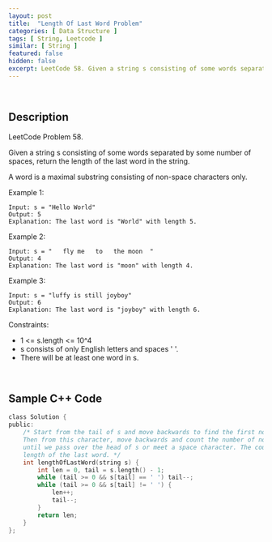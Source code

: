 ```yaml
---
layout: post
title:  "Length Of Last Word Problem"
categories: [ Data Structure ]
tags: [ String, Leetcode ]
similar: [ String ]
featured: false
hidden: false
excerpt: LeetCode 58. Given a string s consisting of some words separated by some number of spaces, return the length of the last word in the string. 
---
```


<br />

## Description

LeetCode Problem 58. 

Given a string s consisting of some words separated by some number of spaces, return the length of the last word in the string.

A word is a maximal substring consisting of non-space characters only.

 

Example 1:
```
Input: s = "Hello World"
Output: 5
Explanation: The last word is "World" with length 5.
```

Example 2:
```
Input: s = "   fly me   to   the moon  "
Output: 4
Explanation: The last word is "moon" with length 4.
```

Example 3:
```
Input: s = "luffy is still joyboy"
Output: 6
Explanation: The last word is "joyboy" with length 6.
```

Constraints:

* 1 <= s.length <= 10^4
* s consists of only English letters and spaces ' '.
* There will be at least one word in s.


<br />

## Sample C++ Code


```c
class Solution {
public:
    /* Start from the tail of s and move backwards to find the first non-space character. 
    Then from this character, move backwards and count the number of non-space characters 
    until we pass over the head of s or meet a space character. The count will then be the 
    length of the last word. */
    int lengthOfLastWord(string s) { 
        int len = 0, tail = s.length() - 1;
        while (tail >= 0 && s[tail] == ' ') tail--;
        while (tail >= 0 && s[tail] != ' ') {
            len++;
            tail--;
        }
        return len;
    }
};
```
